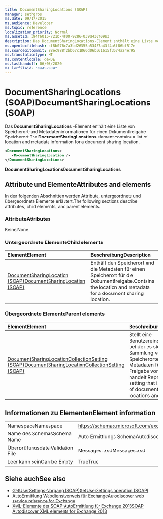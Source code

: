 ```yaml
---
title: DocumentSharingLocations (SOAP)
manager: sethgros
ms.date: 09/17/2015
ms.audience: Developer
ms.topic: reference
localization_priority: Normal
ms.assetid: 394f6015-721b-4800-9286-039d430f09b3
description: Das DocumentSharingLocations-Element enthält eine Liste von Speicherort-und Metadateninformationen für einen Dokumentfreigabe Speicherort.
ms.openlocfilehash: af8b076c7a3bd26355a53457a43f4a5f86bf517e
ms.sourcegitcommit: 88ec988f2bb67c1866d06b361615f3674a24e795
ms.translationtype: MT
ms.contentlocale: de-DE
ms.lasthandoff: 06/03/2020
ms.locfileid: "44457039"
---
```

# <a name="documentsharinglocations-soap"></a><span data-ttu-id="bc539-103">DocumentSharingLocations (SOAP)</span><span class="sxs-lookup"><span data-stu-id="bc539-103">DocumentSharingLocations (SOAP)</span></span>

<span data-ttu-id="bc539-104">Das **DocumentSharingLocations** -Element enthält eine Liste von Speicherort-und Metadateninformationen für einen Dokumentfreigabe Speicherort.</span><span class="sxs-lookup"><span data-stu-id="bc539-104">The **DocumentSharingLocations** element contains a list of location and metadata information for a document sharing location.</span></span> 
  
```XML
<DocumentSharingLocations>
   <DocumentSharingLocation />
</DocumentSharingLocations>
```

 <span data-ttu-id="bc539-105">**DocumentSharingLocations**</span><span class="sxs-lookup"><span data-stu-id="bc539-105">**DocumentSharingLocations**</span></span>
## <a name="attributes-and-elements"></a><span data-ttu-id="bc539-106">Attribute und Elemente</span><span class="sxs-lookup"><span data-stu-id="bc539-106">Attributes and elements</span></span>

<span data-ttu-id="bc539-107">In den folgenden Abschnitten werden Attribute, untergeordnete und übergeordnete Elemente erläutert.</span><span class="sxs-lookup"><span data-stu-id="bc539-107">The following sections describe attributes, child elements, and parent elements.</span></span>
  
### <a name="attributes"></a><span data-ttu-id="bc539-108">Attribute</span><span class="sxs-lookup"><span data-stu-id="bc539-108">Attributes</span></span>

<span data-ttu-id="bc539-109">Keine.</span><span class="sxs-lookup"><span data-stu-id="bc539-109">None.</span></span>
  
### <a name="child-elements"></a><span data-ttu-id="bc539-110">Untergeordnete Elemente</span><span class="sxs-lookup"><span data-stu-id="bc539-110">Child elements</span></span>

|<span data-ttu-id="bc539-111">**Element**</span><span class="sxs-lookup"><span data-stu-id="bc539-111">**Element**</span></span>|<span data-ttu-id="bc539-112">**Beschreibung**</span><span class="sxs-lookup"><span data-stu-id="bc539-112">**Description**</span></span>|
|:-----|:-----|
|[<span data-ttu-id="bc539-113">DocumentSharingLocation (SOAP)</span><span class="sxs-lookup"><span data-stu-id="bc539-113">DocumentSharingLocation (SOAP)</span></span>](documentsharinglocation-soap.md) <br/> |<span data-ttu-id="bc539-114">Enthält den Speicherort und die Metadaten für einen Speicherort für die Dokumentfreigabe.</span><span class="sxs-lookup"><span data-stu-id="bc539-114">Contains the location and metadata for a document sharing location.</span></span>  <br/> |
   
### <a name="parent-elements"></a><span data-ttu-id="bc539-115">Übergeordnete Elemente</span><span class="sxs-lookup"><span data-stu-id="bc539-115">Parent elements</span></span>

|<span data-ttu-id="bc539-116">**Element**</span><span class="sxs-lookup"><span data-stu-id="bc539-116">**Element**</span></span>|<span data-ttu-id="bc539-117">**Beschreibung**</span><span class="sxs-lookup"><span data-stu-id="bc539-117">**Description**</span></span>|
|:-----|:-----|
|[<span data-ttu-id="bc539-118">DocumentSharingLocationCollectionSetting (SOAP)</span><span class="sxs-lookup"><span data-stu-id="bc539-118">DocumentSharingLocationCollectionSetting (SOAP)</span></span>](documentsharinglocationcollectionsetting-soap.md) <br/> |<span data-ttu-id="bc539-119">Stellt eine Benutzereinstellung dar, bei der es sich um eine Sammlung von Speicherorten und Metadaten für die Freigabe von Dokumenten handelt.</span><span class="sxs-lookup"><span data-stu-id="bc539-119">Represents a user setting that is a collection of documentation sharing locations and metadata.</span></span>  <br/> |
   
## <a name="element-information"></a><span data-ttu-id="bc539-120">Informationen zu Elementen</span><span class="sxs-lookup"><span data-stu-id="bc539-120">Element information</span></span>

|||
|:-----|:-----|
|<span data-ttu-id="bc539-121">Namespace</span><span class="sxs-lookup"><span data-stu-id="bc539-121">Namespace</span></span>  <br/> |https://schemas.microsoft.com/exchange/2010/Autodiscover  <br/> |
|<span data-ttu-id="bc539-122">Name des Schemas</span><span class="sxs-lookup"><span data-stu-id="bc539-122">Schema Name</span></span>  <br/> |<span data-ttu-id="bc539-123">Auto Ermittlungs Schema</span><span class="sxs-lookup"><span data-stu-id="bc539-123">Autodiscover schema</span></span>  <br/> |
|<span data-ttu-id="bc539-124">Überprüfungsdatei</span><span class="sxs-lookup"><span data-stu-id="bc539-124">Validation File</span></span>  <br/> |<span data-ttu-id="bc539-125">Messages. xsd</span><span class="sxs-lookup"><span data-stu-id="bc539-125">Messages.xsd</span></span>  <br/> |
|<span data-ttu-id="bc539-126">Leer kann sein</span><span class="sxs-lookup"><span data-stu-id="bc539-126">Can be Empty</span></span>  <br/> |<span data-ttu-id="bc539-127">True</span><span class="sxs-lookup"><span data-stu-id="bc539-127">True</span></span>  <br/> |
   
## <a name="see-also"></a><span data-ttu-id="bc539-128">Siehe auch</span><span class="sxs-lookup"><span data-stu-id="bc539-128">See also</span></span>

- [<span data-ttu-id="bc539-129">GetUserSettings-Vorgang (SOAP)</span><span class="sxs-lookup"><span data-stu-id="bc539-129">GetUserSettings operation (SOAP)</span></span>](getusersettings-operation-soap.md)
- [<span data-ttu-id="bc539-130">AutoErmittlung Webdienstverweis für Exchange</span><span class="sxs-lookup"><span data-stu-id="bc539-130">Autodiscover web service reference for Exchange</span></span>](autodiscover-web-service-reference-for-exchange.md)
- [<span data-ttu-id="bc539-131">XML-Elemente der SOAP-AutoErmittlung für Exchange 2013</span><span class="sxs-lookup"><span data-stu-id="bc539-131">SOAP Autodiscover XML elements for Exchange 2013</span></span>](soap-autodiscover-xml-elements-for-exchange-2013.md)

